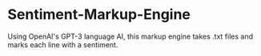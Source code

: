 # Sentiment-Markup-Engine
Using OpenAI's GPT-3 language AI, this markup engine takes .txt files and marks each line with a sentiment.
